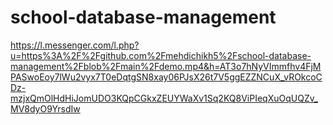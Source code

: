 # school-database-management

https://l.messenger.com/l.php?u=https%3A%2F%2Fgithub.com%2Fmehdichikh5%2Fschool-database-management%2Fblob%2Fmain%2Fdemo.mp4&h=AT3o7hNyVImmfhv4FjMPASwoEoy7lWu2vyx7T0eDqtgSN8xay06PJsX26t7V5ggEZZNCuX_vROkcoCDz-mzjxQmOlHdHiJomUDO3KQpCGkxZEUYWaXv1Sq2KQ8ViPIeqXuOqUQZv_MV8dyO9YrsdIw
